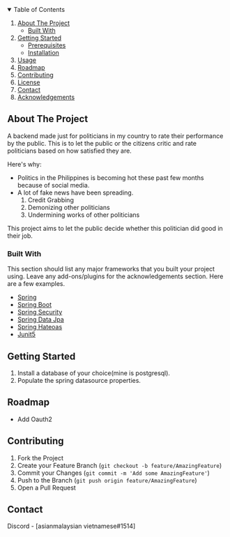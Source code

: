 <!--
*** Thanks for checking out the Best-README-Template. If you have a suggestion
*** that would make this better, please fork the repo and create a pull request
*** or simply open an issue with the tag "enhancement".
*** Thanks again! Now go create something AMAZING! :D
-->



<!-- PROJECT SHIELDS -->
<!--
*** I'm using markdown "reference style" links for readability.
*** Reference links are enclosed in brackets [ ] instead of parentheses ( ).
*** See the bottom of this document for the declaration of the reference variables
*** for contributors-url, forks-url, etc. This is an optional, concise syntax you may use.
*** https://www.markdownguide.org/basic-syntax/#reference-style-links
-->

<!-- TABLE OF CONTENTS -->
<details open="open">
  <summary>Table of Contents</summary>
  <ol>
    <li>
      <a href="#about-the-project">About The Project</a>
      <ul>
        <li><a href="#built-with">Built With</a></li>
      </ul>
    </li>
    <li>
      <a href="#getting-started">Getting Started</a>
      <ul>
        <li><a href="#prerequisites">Prerequisites</a></li>
        <li><a href="#installation">Installation</a></li>
      </ul>
    </li>
    <li><a href="#usage">Usage</a></li>
    <li><a href="#roadmap">Roadmap</a></li>
    <li><a href="#contributing">Contributing</a></li>
    <li><a href="#license">License</a></li>
    <li><a href="#contact">Contact</a></li>
    <li><a href="#acknowledgements">Acknowledgements</a></li>
  </ol>
</details>



<!-- ABOUT THE PROJECT -->
## About The Project


A backend made just for politicians in my country to rate their performance by the public. This is to let the public or the citizens critic and rate politicians based on how satisfied they are.

Here's why:
* Politics in the Philippines is becoming hot these past few months because of social media. 
* A lot of fake news have been spreading. 
  1. Credit Grabbing 
  2. Demonizing other politicians
  3. Undermining works of other politicians

This project aims to let the public decide whether this politician did good in their job.

[//]: <>  (A list of commonly used resources that I find helpful are listed in the acknowledgements.)

### Built With

This section should list any major frameworks that you built your project using. Leave any add-ons/plugins for the acknowledgements section. Here are a few examples.
* [Spring](https://spring.io/projects/spring-framework)
* [Spring Boot](https://spring.io/projects/spring-boot)
* [Spring Security](https://spring.io/projects/spring-security)
* [Spring Data Jpa](https://spring.io/projects/spring-data-jpa)
* [Spring Hateoas](https://spring.io/projects/spring-hateoas)
* [Junit5](https://junit.org/junit5/)



<!-- GETTING STARTED -->
## Getting Started

1. Install a database of your choice(mine is postgresql).
2. Populate the spring datasource properties.

<!-- ROADMAP -->
## Roadmap

* Add Oauth2 



<!-- CONTRIBUTING -->
## Contributing


1. Fork the Project
2. Create your Feature Branch (`git checkout -b feature/AmazingFeature`)
3. Commit your Changes (`git commit -m 'Add some AmazingFeature'`)
4. Push to the Branch (`git push origin feature/AmazingFeature`)
5. Open a Pull Request


<!-- CONTACT -->
## Contact

Discord - [asianmalaysian vietnamese#1514]


